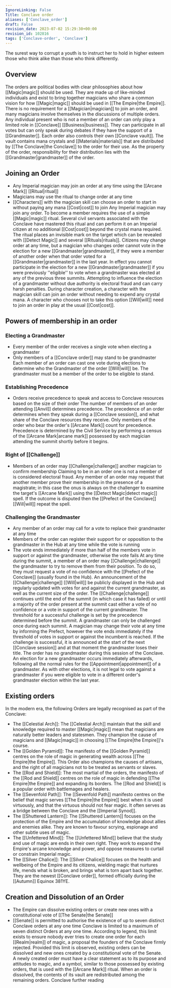 ```yaml
---
IgnoreLinking: False
Title: Conclave order
aliases: ['Conclave_order']
draft: False
revision_date: 2023-07-02 15:29:30+00:00
revision_id: 102816
tags: ['Conclave-order', 'Conclave']
---
```


The surest way to corrupt a youth is to instruct her to hold in higher esteem those who think alike than those who think differently.
## Overview
The orders are political bodies with clear philosophies about how [[Magic|magic]] should be used. They are made up of like-minded individuals and exist to bring together magicians who share a common vision for how [[Magic|magic]] should be used in [[The Empire|the Empire]]. There is no requirement for a [[Magician|magician]] to join an order, and many magicians involve themselves in the discussions of multiple orders. 
Any individual present who is not a member of an order can only play a limited role in [[Conclave]] [[Business|business]]. They can participate in all votes but can only speak during debates if they have the support of a [[Grandmaster]].
Each order also controls their own [[Conclave vault]]. The vault contains mana crystals and [[Materials|materials]] that are distributed by [[The Conclave|the Conclave]] to the order for their use. As the property of the order, responsibility for their distribution lies with the [[Grandmaster|grandmaster]] of the order.
## Joining an Order
* Any Imperial magician may join an order at any time using the [[Arcane Mark]] [[Ritual|ritual]]
* Magicians may use the ritual to change order at any time
* [[Characters]] with the magician skill can choose an order to start in without paying any mana [[Cost|cost]] to join
Any Imperial magician may join any order. To become a member requires the use of a simple [[Magic|magic]] ritual. Several civil servants associated with the Conclave have mastered this ritual and can perform it on an Imperial citizen at no additional [[Cost|cost]] beyond the crystal mana required. The ritual places an invisible mark on the target which can be revealed with [[Detect Magic]] and several [[Rituals|rituals]].
Citizens may change order at any time, but a magician who changes order cannot vote in the election for a new [[Grandmaster|grandmaster]], if they were a member of another order when that order voted for a [[Grandmaster|grandmaster]] in the last year. In effect you cannot participate in the election for a new [[Grandmaster|grandmaster]] if you were previously ''eligible'' to vote when a grandmaster was elected at any of the previous three summits. Attempting to influence the election of a grandmaster without due authority is electoral fraud and can carry harsh penalties.
During character creation, a character with the magician skill can join an order without needing to expend any crystal mana. A character who chooses not to take this option [[Will|will]] need to join an order in play at the usual [[Cost|cost]].
## Powers of membership in an order
### Electing a Grandmaster
* Every member of the order receives a single vote when electing a grandmaster
* Only members of a [[Conclave order]] may stand to be grandmaster
Each member of an order can cast one vote during elections to determine who the Grandmaster of the order [[Will|will]] be. The grandmaster must be a member of the order to be eligible to stand.
### Establishing Precedence
* Orders receive precedence to speak and access to Conclave resources based on the size of their order
The number of members of an order attending [[Anvil]] determines precedence. The precedence of an order determines when they speak during a [[Conclave session]], and what share of the Conclave resources they receive. Only members of the order who bear the order's [[Arcane Mark]] count for precedence. Precedence is determined by the Civil Service by performing a census of the [[Arcane Mark|arcane mark]] possessed by each magician attending the summit shortly before it begins.
### Right of [[Challenge]]
* Members of an order may [[Challenge|challenge]] another magician to confirm membership
Claiming to be in an order one is not a member of is considered electoral fraud. Any member of an order may request that another member prove their membership in the presence of a magistrate; in this case the onus is always on the challenger to examine the target's [[Arcane Mark]] using the [[Detect Magic|detect magic]] spell. If the outcome is disputed then the [[Prefect of the Conclave]] [[Will|will]] repeat the spell.
### Challenging the Grandmaster
* Any member of an order may call for a vote to replace their grandmaster at any time
* Members of the order can register their support for or opposition to the grandmaster in the Hub at any time while the vote is running
* The vote ends immediately if more than half of the members vote in support or against the grandmaster, otherwise the vote fails
At any time during the summit, a member of an order may [[Challenge|challenge]] the grandmaster to try to remove them from their position. To do so, they must request a vote of no confidence with the [[Prefect of the Conclave]] (usually found in the Hub). An announcement of the [[Challenge|challenge]] [[Will|will]] be publicly displayed in the Hub and regularly updated with votes for and against the current grandmaster, as well as the current size of the order.
The [[Challenge|challenge]] continues until the end of the summit (in which case it has failed) or until a majority of the order present at the summit cast either a vote of no confidence or a vote in support of the current grandmaster. The threshold for a successful challenge is set by the precedence determined before the summit. A grandmaster can only be challenged once during each summit. A magician may change their vote at any time by informing the Prefect, however the vote ends immediately if the threshold of votes in support or against the incumbent is reached.
If the challenge is successful, it is announced at the start of the next [[Conclave session]] and at that moment the grandmaster loses their title. The order has no grandmaster during this session of the Conclave.  An election for a new grandmaster occurs immediately afterwards, following all the normal rules for the [[Appointment|appointment]] of a grandmaster. 
As with other elections, it is not legal to vote against a grandmaster if you were eligible to vote in a different order's grandmaster election within the last year.
## Existing orders
In the modern era, the following Orders are legally recognised as part of the Conclave:
* The [[Celestial Arch]]: The [[Celestial Arch]] maintain that the skill and knowledge required to master [[Magic|magic]] mean that magicians are naturally better leaders and statesmen. They champion the cause of magicians and [[Magic|magic]] in choosing [[The Empire|the Empire]]'s course.
* The [[Golden Pyramid]]: The manifesto of the [[Golden Pyramid]] centres on the role of magic in generating wealth across [[The Empire|the Empire]]. This Order also champions the causes of artisans, and the right of all magicians not to be treated as servants or slaves.
* The [[Rod and Shield]]: The most martial of the orders, the manifesto of the [[Rod and Shield]] centres on the role of magic in defending [[The Empire|the Empire]] and expanding its borders. The [[Rod and Shield]] is a popular order with battlemages and healers.
* The [[Sevenfold Path]]: The [[Sevenfold Path]] manifesto centres on the belief that magic serves [[The Empire|the Empire]] best when it is used virtuously, and that the virtuous should not fear magic. It often serves as a bridge between the Conclave and the [[Imperial Synod]].
* The [[Shuttered Lantern]]: The [[Shuttered Lantern]] focuses on the protection of the Empire and the accumulation of knowledge about allies and enemies alike. They are known to favour scrying, espionage and other subtle uses of magic.
* The [[Unfettered Mind]]: The [[Unfettered Mind]] believe that the study and use of magic are ends in their own right. They work to expand the Empire's arcane knowledge and power, and oppose measures to curtail or constrain Imperial magic.
* The [[Silver Chalice]]: The [[Silver Chalice]] focuses on the health and wellbeing of the Empire and its citizens, wielding magic that nurtures life, mends what is broken, and brings what is torn apart back together. They are the newest [[Conclave order]], formed officially during the [[Autumn]] Equinox 381YE.
## Creation and Dissolution of an Order
* The Empire can dissolve existing orders or create new ones with a constitutional vote of [[The Senate|the Senate]]
* [[Senate]] is permitted to authorise the existence of up to seven distinct Conclave orders at any one time
Conclave is limited to a maximum of seven distinct Orders at any one time. According to legend, this limit exists to ensure nobody ever tries to create one order for each [[Realm|realm]] of magic, a proposal the founders of the Conclave firmly rejected. Provided this limit is observed, existing orders can be dissolved and new ones created by a constitutional vote of the Senate.
A newly created order must have a clear statement as to its purpose and attitudes to magic, and a symbol, similar to those possessed by existing orders, that is used with the [[Arcane Mark]] ritual. When an order is dissolved, the contents of its vault are redistributed among the remaining orders.
Conclave further reading